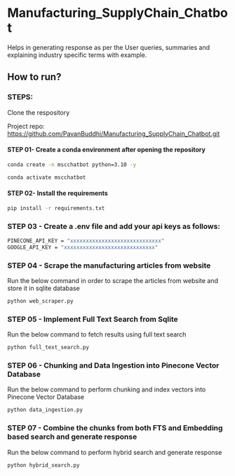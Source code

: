 # Manufacturing_SupplyChain_Chatbot

Helps in generating response as per the User queries, summaries and explaining industry specific terms with example.

## How to run?
### STEPS:

Clone the respository

Project repo: https://github.com/PavanBuddhi/Manufacturing_SupplyChain_Chatbot.git

#### STEP 01- Create a conda environment after opening the repository

```bash
conda create -n mscchatbot python=3.10 -y
```

```bash
conda activate mscchatbot
```

#### STEP 02- Install the requirements

```bash
pip install -r requirements.txt
```

### STEP 03 - Create a .env file and add your api keys as follows:

```bash
PINECONE_API_KEY = "xxxxxxxxxxxxxxxxxxxxxxxxxxxxx"
GOOGLE_API_KEY = "xxxxxxxxxxxxxxxxxxxxxxxxxxxxx"
```

### STEP 04 - Scrape the manufacturing articles from website

Run the below command in order to scrape the articles from website and store it in sqlite database

```bash
python web_scraper.py
```

### STEP 05 - Implement Full Text Search from Sqlite

Run the below command to fetch results using full text search

```bash
python full_text_search.py
```

### STEP 06 - Chunking and Data Ingestion into Pinecone Vector Database

Run the below command to perform chunking and index vectors into Pinecone Vector Database

```bash
python data_ingestion.py
```

### STEP 07 - Combine the chunks from both FTS and Embedding based search and generate response

Run the below command to perform hybrid search and generate response

```bash
python hybrid_search.py
```